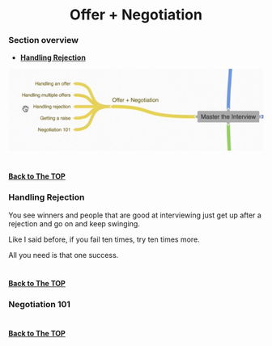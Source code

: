 <h1 align="center">Offer + Negotiation</h1>

### Section overview
* **[Handling Rejection](#handling-rejection)**


![Offer](https://github.com/tsokac2/-_-_Data_Structures_Algorithms/blob/main/src/52.JPG)

#
**[Back to The TOP](#section-overview)**

### Handling Rejection

You see winners and people that are good at interviewing just get up after a rejection and go on and keep swinging.

Like I said before, if you fail ten times, try ten times more.

All you need is that one success.

#
**[Back to The TOP](#section-overview)**


### Negotiation 101




#
**[Back to The TOP](#section-overview)**